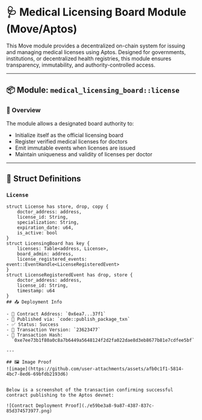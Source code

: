 # 🩺 Medical Licensing Board Module (Move/Aptos)

This Move module provides a decentralized on-chain system for issuing and managing medical licenses using Aptos. Designed for governments, institutions, or decentralized health registries, this module ensures transparency, immutability, and authority-controlled access.

---

## 📦 Module: `medical_licensing_board::license`

### 📌 Overview

The module allows a designated board authority to:

- Initialize itself as the official licensing board  
- Register verified medical licenses for doctors  
- Emit immutable events when licenses are issued  
- Maintain uniqueness and validity of licenses per doctor  

---

## 🧱 Struct Definitions

### `License`

```move
struct License has store, drop, copy {
    doctor_address: address,
    license_id: String,
    specialization: String,
    expiration_date: u64,
    is_active: bool
}
struct LicensingBoard has key {
    licenses: Table<address, License>,
    board_admin: address,
    license_registered_events: event::EventHandle<LicenseRegisteredEvent>
}
struct LicenseRegisteredEvent has drop, store {
    doctor_address: address,
    license_id: String,
    timestamp: u64
}
## 📤 Deployment Info

- 📜 Contract Address: `0x6ea7...37f1`  
- 🔁 Published via: `code::publish_package_txn`  
- ✅ Status: Success  
- 🔗 Transaction Version: `23623477`  
- 🧾 Transaction Hash:  
  `0xe7ee73b1f80a0c8a7b6449a5648124f2d2fa022dae8d3eb8677b81e7cdfee5bf`

---

## 🖼 Image Proof
![image](https://github.com/user-attachments/assets/afb0c1f1-5814-4bc7-8ed6-69bfdb2193d6)


Below is a screenshot of the transaction confirming successful contract publishing to the Aptos devnet:

![Contract Deployment Proof](./e59be3a8-9a87-4387-837c-85d374573977.png)


